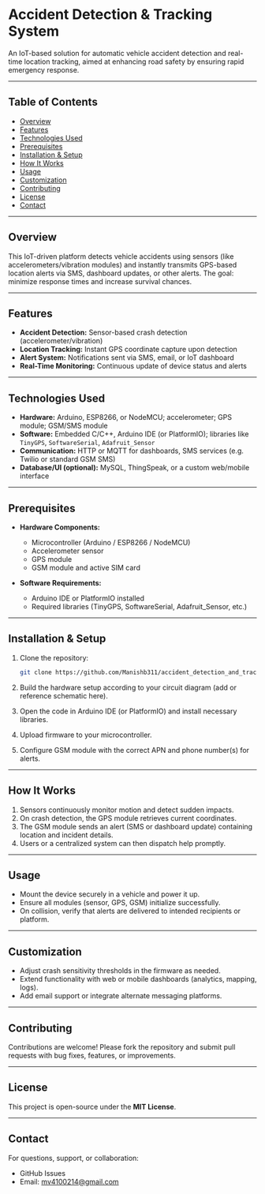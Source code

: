 
# Accident Detection & Tracking System

An IoT-based solution for automatic vehicle accident detection and real-time location tracking, aimed at enhancing road safety by ensuring rapid emergency response.

---

## &#x20;Table of Contents

* [Overview](#overview)
* [Features](#features)
* [Technologies Used](#technologies-used)
* [Prerequisites](#prerequisites)
* [Installation & Setup](#installation--setup)
* [How It Works](#how-it-works)
* [Usage](#usage)
* [Customization](#customization)
* [Contributing](#contributing)
* [License](#license)
* [Contact](#contact)

---

## Overview

This IoT-driven platform detects vehicle accidents using sensors (like accelerometers/vibration modules) and instantly transmits GPS-based location alerts via SMS, dashboard updates, or other alerts. The goal: minimize response times and increase survival chances.

---

## Features

* **Accident Detection:** Sensor-based crash detection (accelerometer/vibration)
* **Location Tracking:** Instant GPS coordinate capture upon detection
* **Alert System:** Notifications sent via SMS, email, or IoT dashboard
* **Real-Time Monitoring:** Continuous update of device status and alerts

---

## Technologies Used

* **Hardware:** Arduino, ESP8266, or NodeMCU; accelerometer; GPS module; GSM/SMS module
* **Software:** Embedded C/C++, Arduino IDE (or PlatformIO); libraries like `TinyGPS`, `SoftwareSerial`, `Adafruit_Sensor`
* **Communication:** HTTP or MQTT for dashboards, SMS services (e.g. Twilio or standard GSM SMS)
* **Database/UI (optional):** MySQL, ThingSpeak, or a custom web/mobile interface

---

## Prerequisites

* **Hardware Components:**

  * Microcontroller (Arduino / ESP8266 / NodeMCU)
  * Accelerometer sensor
  * GPS module
  * GSM module and active SIM card

* **Software Requirements:**

  * Arduino IDE or PlatformIO installed
  * Required libraries (TinyGPS, SoftwareSerial, Adafruit\_Sensor, etc.)

---

## Installation & Setup

1. Clone the repository:

   ```bash
   git clone https://github.com/Manishb311/accident_detection_and_tracking_system.git
   ```
2. Build the hardware setup according to your circuit diagram (add or reference schematic here).
3. Open the code in Arduino IDE (or PlatformIO) and install necessary libraries.
4. Upload firmware to your microcontroller.
5. Configure GSM module with the correct APN and phone number(s) for alerts.

---

## How It Works

1. Sensors continuously monitor motion and detect sudden impacts.
2. On crash detection, the GPS module retrieves current coordinates.
3. The GSM module sends an alert (SMS or dashboard update) containing location and incident details.
4. Users or a centralized system can then dispatch help promptly.

---

## Usage

* Mount the device securely in a vehicle and power it up.
* Ensure all modules (sensor, GPS, GSM) initialize successfully.
* On collision, verify that alerts are delivered to intended recipients or platform.

---

## Customization

* Adjust crash sensitivity thresholds in the firmware as needed.
* Extend functionality with web or mobile dashboards (analytics, mapping, logs).
* Add email support or integrate alternate messaging platforms.

---

## Contributing

Contributions are welcome! Please fork the repository and submit pull requests with bug fixes, features, or improvements.

---

## License

This project is open-source under the **MIT License**.

---

## Contact

For questions, support, or collaboration:

* GitHub Issues
* Email: [mv4100214@gmail.com](mailto:mv4100214@gmail.com)

